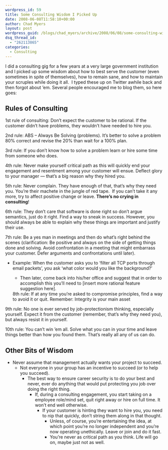 ```yaml
---
wordpress_id: 59
title: Some Consulting Wisdom I Picked Up
date: 2008-06-08T11:58:10+00:00
author: Chad Myers
layout: post
wordpress_guid: /blogs/chad_myers/archive/2008/06/08/some-consulting-wisdom-i-picked-up.aspx
dsq_thread_id:
  - "262113865"
categories:
  - Consulting
---
```

I did a consulting gig for a few years at a very large government institution and I picked up some wisdom about how to best serve the customer (even sometimes in spite of themselves), how to remain sane, and how to maintain your scruples while doing it all.&nbsp; I typed these up on Twitter awhile back and then forgot about &#8217;em. Several people encouraged me to blog them, so here goes:

## Rules of Consulting

1st rule of consulting: Don&#8217;t expect the customer to be rational. If the customer didn&#8217;t have problems, they wouldn&#8217;t have needed to hire you.

2nd rule: ABS &#8211; Always Be Solving (problems). It&#8217;s better to solve a problem 80% correct and revise the 20% than wait for a 100% plan.

3rd rule: If you don&#8217;t know how to solve a problem learn or hire some time from someone who does.

4th rule: Never make yourself critical path as this will quickly end your engagement and resentment among your customer will ensue. Deflect glory to your manager &#8212; that&#8217;s a big reason why they hired you.

5th rule: Never complain. They have enough of that, that&#8217;s why they need you. You&#8217;re their machete in the jungle of red tape.&nbsp; If you can&#8217;t take it any more, try to affect positive change or leave. **There&#8217;s no crying in consulting**!

6th rule: They don&#8217;t care that software is done right so don&#8217;t argue semantics, just do it right. Find a way to sneak in success. However, you should always be able to explain why these things are important and justify their use.

7th rule: Be a yes man in meetings and then do what&#8217;s right behind the scenes (clarification: Be positive and always on the side of getting things done and solving. Avoid confrontation in a meeting that might embarrass your customer. Defer arguments and confrontations until later).

  * Example: When the customer asks you to &#8216;filter all TCP ports through email packets&#8217;, you ask &#8216;what color would you like the background?&#8217; 
      * Then later, come back into his/her office and suggest that in order to accomplish this you&#8217;ll need to [insert more rational feature suggestion here].</ul> 
    8th rule: If at any time you&#8217;re asked to compromise principles, find a way to avoid it or quit. Remember: Integrity is your main asset
    
    9th rule: No one is ever served by job-protectionism thinking, especially yourself. Expect it from the customer (remember, that&#8217;s why they need you), but always resist it in yourself.
    
    10th rule: You can&#8217;t win &#8217;em all. Solve what you can in your time and leave things better than how you found them. That&#8217;s really all any of us can do.
    
    ## Other Bits of Wisdom
    
      * Never assume that management actually wants your project to succeed. 
          * Not everyone in your group has an incentive to succeed (or to help you succeed). 
              * The best way to ensure career security is to do your best and never, ever do anything that would put protecting you job over doing the right thing. 
                  * If, during a consulting engagement, you start taking on a employee role/mind set, quit right away or hire on full time. It won&#8217;t end well otherwise. 
                      * If your customer is hinting they want to hire you, you need to nip that quickly, don&#8217;t string them along in that thought. 
                          * Unless, of course, you&#8217;re entertaining the idea, at which point you&#8217;re no longer independent and you&#8217;re now operating unethically. Leave or join and do it fast.
                          * You&#8217;re never as critical path as you think. Life will go on, maybe just not as well.</ul>